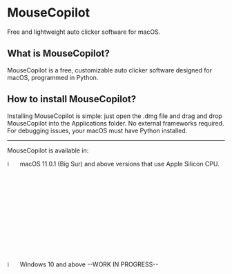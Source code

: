 # MouseCopilot
Free and lightweight auto clicker software for macOS.
## What is MouseCopilot?
MouseCopilot is a free, customizable auto clicker software designed for macOS, programmed in Python.
## How to install MouseCopilot?
Installing MouseCopilot is simple: just open the .dmg file and drag and drop MouseCopilot into the Applications folder. No external frameworks required. For debugging issues, your macOS must have Python installed.

___

MouseCopilot is available in:

<img src="https://upload.wikimedia.org/wikipedia/commons/3/31/Apple_logo_white.svg" alt="Apple Logo" width="5%" />
macOS 11.0.1 (Big Sur) and above versions that use Apple Silicon CPU.<br>

<br>
<br>

<img src="https://upload.wikimedia.org/wikipedia/commons/6/6a/Windows_logo_-_2021_%28White%29.svg" alt="Microsoft Windows Logo" width="5%" />
Windows 10 and above --WORK IN PROGRESS--
